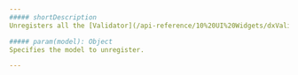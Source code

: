 ```yaml
---
##### shortDescription
Unregisters all the [Validator](/api-reference/10%20UI%20Widgets/dxValidator '/Documentation/ApiReference/UI_Widgets/dxValidator/') objects extending fields of the specified ViewModel.

##### param(model): Object
Specifies the model to unregister.

---
```

